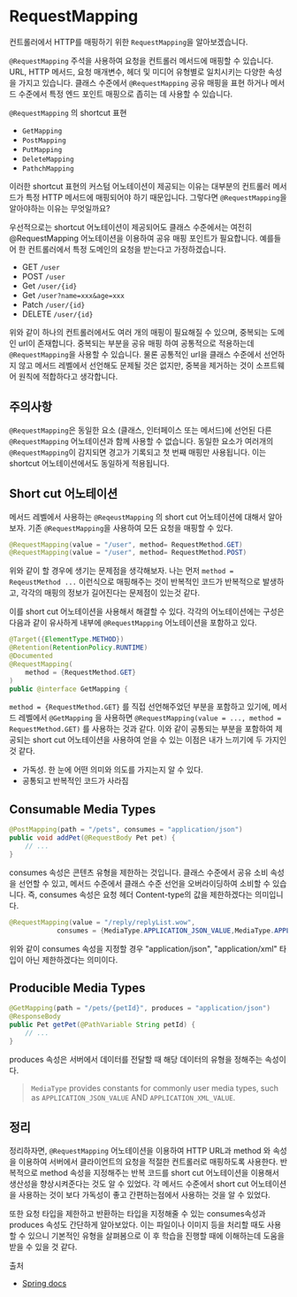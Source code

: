 # RequestMapping 
컨트롤러에서 HTTP를 매핑하기 위한 `RequestMapping`을 알아보겠습니다.

`@RequestMapping` 주석을 사용하여 요청을 컨트롤러 메서드에 매핑할 수 있습니다. URL, HTTP 메서드, 요청 매개변수,
헤더 및 미디어 유형별로 일치시키는 다양한 속성을 가지고 있습니다. 클래스 수준에서 `@RequestMapping` 공유 매핑을 표현
하거나 메서드 수준에서 특정 엔드 포인트 매핑으로 좁히는 데 사용할 수 있습니다.

`@RequestMapping` 의 shortcut 표현
- `GetMapping`
- `PostMapping`
- `PutMapping`
- `DeleteMapping`
- `PathchMapping`

이러한 shortcut 표현의 커스텀 어노테이션이 제공되는 이유는 대부분의 컨트롤러 메서드가 특정 HTTP 메서드에
매핑되어야 하기 때문입니다. 그렇다면 `@RequestMapping`을 알아야하는 이유는 무엇일까요?

우선적으로는 shortcut 어노테이션이 제공되어도 클래스 수준에서는 여전히 @RequestMapping 어노테이션을 이용하여 공유 매핑
포인트가 필요합니다. 예를들어 한 컨트롤러에서 특정 도메인의 요청을 받는다고 가정하겠습니다.

- GET `/user`
- POST `/user`
- Get `/user/{id}`
- Get `/user?name=xxx&age=xxx`
- Patch `/user/{id}`
- DELETE `/user/{id}`

위와 같이 하나의 컨트롤러에서도 여러 개의 매핑이 필요해질 수 있으며, 중복되는 도메인 url이 존재합니다. 중복되는 부분을 공유
매핑 하여 공통적으로 적용하는데 `@RequestMapping`을 사용할 수 있습니다. 물론 공통적인 url을 클래스 수준에서 선언하지 않고 
메서드 레벨에서 선언해도 문제될 것은 없지만, 중복을 제거하는 것이 소프트웨어 원칙에 적합하다고 생각합니다.

## 주의사항
`@RequestMapping`은 동일한 요소 (클래스, 인터페이스 또는 메서드)에 선언된 다른 `@RequestMapping` 어노테이션과 함께 사용할 수 
없습니다. 동일한 요소가 여러개의 `@RequestMapping`이 감지되면 경고가 기록되고 첫 번째 매핑만 사용됩니다. 이는 shortcut 
어노테이션에서도 동일하게 적용됩니다.

## Short cut 어노테이션
메서드 레벨에서 사용하는 `@ReqeustMapping` 의 short cut 어노테이션에 대해서 알아보자. 기존 `@RequestMapping`을 사용하여 
모든 요청을 매핑할 수 있다. 
```java
@RequestMapping(value = "/user", method= RequestMethod.GET)
@RequestMapping(value = "/user", method= RequestMethod.POST)
```

위와 같이 할 경우에 생기는 문제점을 생각해보자. 나는 먼저 `method = ReqeustMethod ...` 이런식으로 매핑해주는 것이 
반복적인 코드가 반복적으로 발생하고, 각각의 매핑의 정보가 길어진다는 문제점이 있는것 같다. 

이를 short cut 어노테이션을 사용해서 해결할 수 있다. 각각의 어노테이션에는 구성은 다음과 같이 유사하게 내부에 `@RequestMapping`
어노테이션을 포함하고 있다.

```java
@Target({ElementType.METHOD})
@Retention(RetentionPolicy.RUNTIME)
@Documented
@RequestMapping(
    method = {RequestMethod.GET}
)
public @interface GetMapping {
```

`method = {RequestMethod.GET}` 를 직접 선언해주었던 부분을 포함하고 있기에, 메서드 레벨에서 `@GetMapping` 을 사용하면
`@RequestMapping(value = ..., method = RequestMethod.GET)` 를 사용하는 것과 같다. 이와 같이 공통되는 부분을 
포함하여 제공되는 short cut 어노테이션을 사용하여 얻을 수 있는 이점은 내가 느끼기에 두 가지인것 같다.
- 가독성. 한 눈에 어떤 의미와 의도를 가지는지 알 수 있다.
- 공통되고 반복적인 코드가 사라짐

## Consumable Media Types
```java
@PostMapping(path = "/pets", consumes = "application/json") 
public void addPet(@RequestBody Pet pet) {
	// ...
}
```
consumes 속성은 콘텐츠 유형을 제한하는 것입니다. 클래스 수준에서 공유 소비 속성을 선언할 수 있고, 메서드 수준에서 
클래스 수준 선언을 오버라이딩하여 소비할 수 있습니다. 즉, consumes 속성은 요청 헤더 Content-type의 값을 제한하겠다는 의미입니다.

```java
@RequestMapping(value = "/reply/replyList.wow",
			consumes = {MediaType.APPLICATION_JSON_VALUE,MediaType.APPLICATION_XML_VALUE} )
```
위와 같이 consumes 속성을 지정할 경우 "application/json", "application/xml" 타입이 아닌 제한하겠다는 의미이다.

## Producible Media Types
```java
@GetMapping(path = "/pets/{petId}", produces = "application/json")
@ResponseBody
public Pet getPet(@PathVariable String petId) {
	// ...
}
```
produces 속성은 서버에서 데이터를 전달할 때 해당 데이터의 유형을 정해주는 속성이다. 

> `MediaType` provides constants for commonly user media types, such as `APPLICATION_JSON_VALUE` AND `APPLICATION_XML_VALUE`.

## 정리
정리하자면, `@RequestMapping` 어노테이션을 이용하여 HTTP URL과 method 와 속성을 이용하여 서버에서 클라이언트의 요청을
적절한 컨트롤러로 매핑하도록 사용한다. 반복적으로 method 속성을 지정해주는 반복 코드를 short cut 어노테이션을 이용해서
생산성을 향상시켜준다는 것도 알 수 있었다. 각 메서드 수준에서 short cut 어노테이션을 사용하는 것이 보다 가독성이 좋고
간편하는점에서 사용하는 것을 알 수 있었다. 

또한 요청 타입을 제한하고 반환하는 타입을 지정해줄 수 있는 consumes속성과 produces 속성도 간단하게 알아보았다. 이는 
파일이나 이미지 등을 처리할 때도 사용할 수 있으니 기본적인 유형을 살펴봄으로 이 후 학습을 진행할 때에 이해하는데 도움을 
받을 수 있을 것 같다.

출처
- [Spring docs](https://docs.spring.io/spring-framework/reference/web/webmvc/mvc-controller/ann-requestmapping.html)
